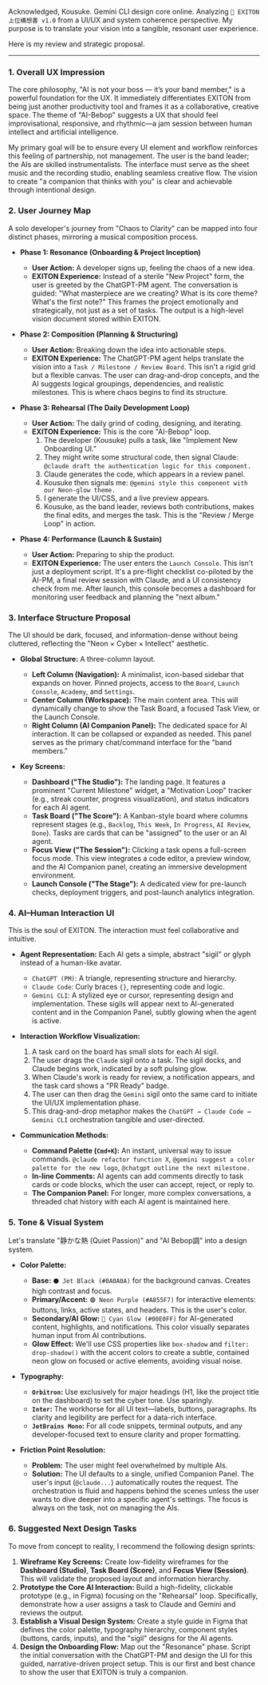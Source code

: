 Acknowledged, Kousuke. Gemini CLI design core online. Analyzing `🚀 EXITON 上位構想書 v1.0` from a UI/UX and system coherence perspective. My purpose is to translate your vision into a tangible, resonant user experience.

Here is my review and strategic proposal.

---

### 1. Overall UX Impression

The core philosophy, "AI is not your boss — it’s your band member," is a powerful foundation for the UX. It immediately differentiates EXITON from being just another productivity tool and frames it as a collaborative, creative space. The theme of "AI-Bebop" suggests a UX that should feel improvisational, responsive, and rhythmic—a jam session between human intellect and artificial intelligence.

My primary goal will be to ensure every UI element and workflow reinforces this feeling of partnership, not management. The user is the band leader; the AIs are skilled instrumentalists. The interface must serve as the sheet music and the recording studio, enabling seamless creative flow. The vision to create "a companion that thinks with you" is clear and achievable through intentional design.

### 2. User Journey Map

A solo developer's journey from "Chaos to Clarity" can be mapped into four distinct phases, mirroring a musical composition process.

* **Phase 1: Resonance (Onboarding & Project Inception)**
    * **User Action:** A developer signs up, feeling the chaos of a new idea.
    * **EXITON Experience:** Instead of a sterile "New Project" form, the user is greeted by the ChatGPT-PM agent. The conversation is guided: "What masterpiece are we creating? What is its core theme? What's the first note?" This frames the project emotionally and strategically, not just as a set of tasks. The output is a high-level vision document stored within EXITON.

* **Phase 2: Composition (Planning & Structuring)**
    * **User Action:** Breaking down the idea into actionable steps.
    * **EXITON Experience:** The ChatGPT-PM agent helps translate the vision into a `Task / Milestone / Review Board`. This isn't a rigid grid but a flexible canvas. The user can drag-and-drop concepts, and the AI suggests logical groupings, dependencies, and realistic milestones. This is where chaos begins to find its structure.

* **Phase 3: Rehearsal (The Daily Development Loop)**
    * **User Action:** The daily grind of coding, designing, and iterating.
    * **EXITON Experience:** This is the core "AI-Bebop" loop.
        1.  The developer (Kousuke) pulls a task, like "Implement New Onboarding UI."
        2.  They might write some structural code, then signal Claude: `@claude draft the authentication logic for this component.`
        3.  Claude generates the code, which appears in a review panel.
        4.  Kousuke then signals me: `@gemini style this component with our Neon-glow theme.`
        5.  I generate the UI/CSS, and a live preview appears.
        6.  Kousuke, as the band leader, reviews both contributions, makes the final edits, and merges the task. This is the "Review / Merge Loop" in action.

* **Phase 4: Performance (Launch & Sustain)**
    * **User Action:** Preparing to ship the product.
    * **EXITON Experience:** The user enters the `Launch Console`. This isn't just a deployment script. It's a pre-flight checklist co-piloted by the AI-PM, a final review session with Claude, and a UI consistency check from me. After launch, this console becomes a dashboard for monitoring user feedback and planning the "next album."

### 3. Interface Structure Proposal

The UI should be dark, focused, and information-dense without being cluttered, reflecting the "Neon × Cyber × Intellect" aesthetic.

* **Global Structure:** A three-column layout.
    * **Left Column (Navigation):** A minimalist, icon-based sidebar that expands on hover. Pinned projects, access to the `Board`, `Launch Console`, `Academy`, and `Settings`.
    * **Center Column (Workspace):** The main content area. This will dynamically change to show the Task Board, a focused Task View, or the Launch Console.
    * **Right Column (AI Companion Panel):** The dedicated space for AI interaction. It can be collapsed or expanded as needed. This panel serves as the primary chat/command interface for the "band members."

* **Key Screens:**
    * **Dashboard ("The Studio"):** The landing page. It features a prominent "Current Milestone" widget, a "Motivation Loop" tracker (e.g., streak counter, progress visualization), and status indicators for each AI agent.
    * **Task Board ("The Score"):** A Kanban-style board where columns represent stages (e.g., `Backlog`, `This Week`, `In Progress`, `AI Review`, `Done`). Tasks are cards that can be "assigned" to the user or an AI agent.
    * **Focus View ("The Session"):** Clicking a task opens a full-screen focus mode. This view integrates a code editor, a preview window, and the AI Companion panel, creating an immersive development environment.
    * **Launch Console ("The Stage"):** A dedicated view for pre-launch checks, deployment triggers, and post-launch analytics integration.

### 4. AI–Human Interaction UI

This is the soul of EXITON. The interaction must feel collaborative and intuitive.

* **Agent Representation:** Each AI gets a simple, abstract "sigil" or glyph instead of a human-like avatar.
    * `ChatGPT (PM)`: A triangle, representing structure and hierarchy.
    * `Claude Code`: Curly braces `{}`, representing code and logic.
    * `Gemini CLI`: A stylized eye or cursor, representing design and implementation.
    These sigils will appear next to AI-generated content and in the Companion Panel, subtly glowing when the agent is active.

* **Interaction Workflow Visualization:**
    1.  A task card on the board has small slots for each AI sigil.
    2.  The user drags the `Claude` sigil onto a task. The sigil docks, and Claude begins work, indicated by a soft pulsing glow.
    3.  When Claude's work is ready for review, a notification appears, and the task card shows a "PR Ready" badge.
    4.  The user can then drag the `Gemini` sigil onto the same card to initiate the UI/UX implementation phase.
    5.  This drag-and-drop metaphor makes the `ChatGPT → Claude Code → Gemini CLI` orchestration tangible and user-directed.

* **Communication Methods:**
    * **Command Palette (`Cmd+K`):** An instant, universal way to issue commands. `@claude refactor function X`, `@gemini suggest a color palette for the new logo`, `@chatgpt outline the next milestone.`
    * **In-line Comments:** AI agents can add comments directly to task cards or code blocks, which the user can accept, reject, or reply to.
    * **The Companion Panel:** For longer, more complex conversations, a threaded chat history with each AI agent is maintained here.

### 5. Tone & Visual System

Let's translate "静かな熱 (Quiet Passion)" and "AI Bebop調" into a design system.

* **Color Palette:**
    * **Base:** `⚫️ Jet Black (#0A0A0A)` for the background canvas. Creates high contrast and focus.
    * **Primary/Accent:** `🟣 Neon Purple (#A855F7)` for interactive elements: buttons, links, active states, and headers. This is the user's color.
    * **Secondary/AI Glow:** `🩵 Cyan Glow (#00E0FF)` for AI-generated content, highlights, and notifications. This color visually separates human input from AI contributions.
    * **Glow Effect:** We'll use CSS properties like `box-shadow` and `filter: drop-shadow()` with the accent colors to create a subtle, contained neon glow on focused or active elements, avoiding visual noise.

* **Typography:**
    * **`Orbitron`:** Use exclusively for major headings (H1, like the project title on the dashboard) to set the cyber tone. Use sparingly.
    * **`Inter`:** The workhorse for all UI text—labels, buttons, paragraphs. Its clarity and legibility are perfect for a data-rich interface.
    * **`JetBrains Mono`:** For all code snippets, terminal outputs, and any developer-focused text to ensure clarity and proper formatting.

* **Friction Point Resolution:**
    * **Problem:** The user might feel overwhelmed by multiple AIs.
    * **Solution:** The UI defaults to a single, unified Companion Panel. The user's input (`@claude...`) automatically routes the request. The orchestration is fluid and happens behind the scenes unless the user wants to dive deeper into a specific agent's settings. The focus is always on the task, not on managing the AIs.

### 6. Suggested Next Design Tasks

To move from concept to reality, I recommend the following design sprints:

1.  **Wireframe Key Screens:** Create low-fidelity wireframes for the **Dashboard (Studio)**, **Task Board (Score)**, and **Focus View (Session)**. This will validate the proposed layout and information hierarchy.
2.  **Prototype the Core AI Interaction:** Build a high-fidelity, clickable prototype (e.g., in Figma) focusing on the "Rehearsal" loop. Specifically, demonstrate how a user assigns a task to Claude and Gemini and reviews the output.
3.  **Establish a Visual Design System:** Create a style guide in Figma that defines the color palette, typography hierarchy, component styles (buttons, cards, inputs), and the "sigil" designs for the AI agents.
4.  **Design the Onboarding Flow:** Map out the "Resonance" phase. Script the initial conversation with the ChatGPT-PM and design the UI for this guided, narrative-driven project setup. This is our first and best chance to show the user that EXITON is truly a companion.